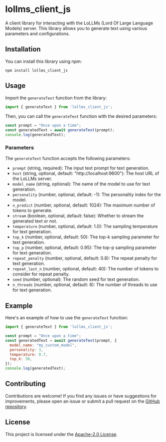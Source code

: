 
# lollms_client_js

A client library for interacting with the LoLLMs (Lord Of Large Language Models) server. This library allows you to generate text using various parameters and configurations.

## Installation

You can install this library using npm:

```
npm install lollms_client_js
```

## Usage

Import the `generateText` function from the library:

```javascript
import { generateText } from 'lollms_client_js';
```

Then, you can call the `generateText` function with the desired parameters:

```javascript
const prompt = "Once upon a time";
const generatedText = await generateText(prompt);
console.log(generatedText);
```

### Parameters

The `generateText` function accepts the following parameters:

- `prompt` (string, required): The input text prompt for text generation.
- `host` (string, optional, default: "http://localhost:9600"): The host URL of the LoLLMs server.
- `model_name` (string, optional): The name of the model to use for text generation.
- `personality` (number, optional, default: -1): The personality index for the model.
- `n_predict` (number, optional, default: 1024): The maximum number of tokens to generate.
- `stream` (boolean, optional, default: false): Whether to stream the generated text or not.
- `temperature` (number, optional, default: 1.0): The sampling temperature for text generation.
- `top_k` (number, optional, default: 50): The top-k sampling parameter for text generation.
- `top_p` (number, optional, default: 0.95): The top-p sampling parameter for text generation.
- `repeat_penalty` (number, optional, default: 0.8): The repeat penalty for text generation.
- `repeat_last_n` (number, optional, default: 40): The number of tokens to consider for repeat penalty.
- `seed` (number, optional): The random seed for text generation.
- `n_threads` (number, optional, default: 8): The number of threads to use for text generation.

## Example

Here's an example of how to use the `generateText` function:

```javascript
import { generateText } from 'lollms_client_js';

const prompt = "Once upon a time";
const generatedText = await generateText(prompt, {
  model_name: "my_custom_model",
  personality: 3,
  temperature: 0.7,
  top_k: 30,
});
console.log(generatedText);
```

## Contributing

Contributions are welcome! If you find any issues or have suggestions for improvements, please open an issue or submit a pull request on the [GitHub repository](https://github.com/ParisNeo/lollms_client_js).

## License

This project is licensed under the [Apache-2.0 License](LICENSE).